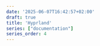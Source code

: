 ```yaml
---
date: '2025-06-07T16:42:57+02:00'
draft: true
title: 'Hyprland'
series: ["documentation"]
series_order: 4
---
```


